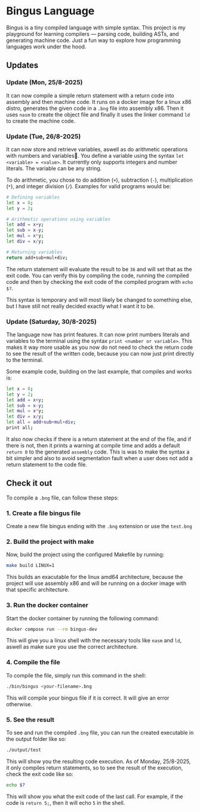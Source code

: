# Bingus Language

Bingus is a tiny compiled language with simple syntax. This project is my playground for learning compilers — parsing code, building ASTs, and generating machine code. Just a fun way to explore how programming languages work under the hood.

## Updates

### Update (Mon, 25/8-2025)

It can now compile a simple return statement with a return code into assembly and then machine code. It runs on a docker image for a linux x86 distro, generates the given code in a `.bng` file into assembly x86. Then it uses `nasm` to create the object file and finally it uses the linker command `ld` to create the machine code.

### Update (Tue, 26/8-2025)

It can now store and retrieve variables, aswell as do arithmetic operations with numbers and variables🥳. You define a variable using the syntax `let <variable> = <value>`. It currently only supports integers and number literals. The variable can be any string.

To do arithmetic, you chose to do addition (`+`), subtraction (`-`), multiplication (`*`), and integer division (`/`).
Examples for valid programs would be:

```bash
# Defining variables
let x = 8;
let y = 2;

# Arithmetic operations using variables
let add = x+y;
let sub = x-y;
let mul = x*y;
let div = x/y;

# Returning variables
return add+sub+mul+div;
```

The return statement will evaluate the result to be `36` and will set that as the exit code. You can verify this by compiling the code, running the compiled code and then by checking the exit code of the compiled program with `echo $?`.

This syntax is temporary and will most likely be changed to something else, but I have still not really decided exactly what I want it to be.

### Update (Saturday, 30/8-2025)

The language now has print features. It can now print numbers literals and variables to the terminal using the syntax `print <number or variable>`. This makes it way more usable as you now do not need to check the return code to see the result of the written code, because you can now just print directly to the terminal.

Some example code, building on the last example, that compiles and works is:

```bash
let x = 8;
let y = 2;
let add = x+y;
let sub = x-y;
let mul = x*y;
let div = x/y;
let all = add+sub+mul+div;
print all;
```

It also now checks if there is a return statement at the end of the file, and if there is not, then it prints a warning at compile time and adds a default `return 0` to the generated `assembly` code. This is was to make the syntax a bit simpler and also to avoid segmentation fault when a user does not add a return statement to the code file.

## Check it out

To compile a `.bng` file, can follow these steps:

### 1. Create a file bingus file

Create a new file bingus ending with the `.bng` extension or use the `test.bng`

### 2. Build the project with make

Now, build the project using the configured Makefile by running:

```bash
make build LINUX=1
```

This builds an exacutable for the linux amd64 architecture, because the project will use assembly x86 and will be running on a docker image with that specific architecture.

### 3. Run the docker container

Start the docker container by running the following command:

```bash
docker compose run --rm bingus-dev    
```

This will give you a linux shell with the necessary tools like `nasm` and `ld`, aswell as make sure you use the correct architecture.

### 4. Compile the file

To compile the file, simply run this command in the shell:

```bash
./bin/bingus <your-filename>.bng
```

This will compile your bingus file if it is correct. It will give an error otherwise.

### 5. See the result

To see and run the compiled `.bng` file, you can run the created executable in the output folder like so:

```bash
./output/test
```

This will show you the resulting code execution.
As of Monday, 25/8-2025, it only compiles return statements, so to see the result of the execution, check the exit code like so:

```bash
echo $?
```

This will show you what the exit code of the last call. For example, if the code is ```return 5;```, then it will echo `5` in the shell.
